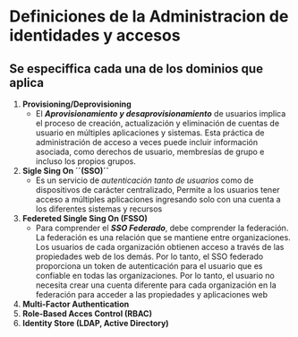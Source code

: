 # Definiciones de la Administracion de identidades y accesos
## Se especiffica cada una de los dominios que aplica
 
1. **Provisioning/Deprovisioning**
	- El ***Aprovisionamiento y desaprovisionamiento*** de usuarios implica el proceso de creación, actualización y eliminación de cuentas de usuario en múltiples aplicaciones y sistemas. Esta práctica de administración de acceso a veces puede incluir información asociada, como derechos de usuario, membresías de grupo e incluso los propios grupos.
2. **Sigle Sing On ´´(SSO)´´**
	- Es un servicio de *autenticación tanto de usuarios* como de dispositivos de carácter centralizado, Permite a los usuarios tener acceso a múltiples aplicaciones ingresando solo con una cuenta a los diferentes sistemas y recursos
3. **Federeted Single Sing On (FSSO)**
	- Para comprender el ***SSO Federado***, debe comprender la federación. La federación es una relación que se mantiene entre organizaciones. Los usuarios de cada organización obtienen acceso a través de las propiedades web de los demás. Por lo tanto, el SSO federado proporciona un token de autenticación para el usuario que es confiable en todas las organizaciones. Por lo tanto, el usuario no necesita crear una cuenta diferente para cada organización en la federación para acceder a las propiedades y aplicaciones web
4. **Multi-Factor Authentication**
5. **Role-Based Acces Control (RBAC)**
6. **Identity Store (LDAP, Active Directory)**
